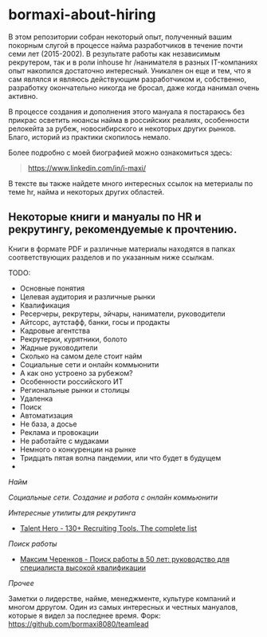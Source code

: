 # bormaxi-about-hiring

В этом репозитории собран некоторый опыт, полученный вашим покорным слугой в процессе найма разработчиков в течение почти семи лет (2015-2002). В результате работы как независимым рекрутером, так и в роли inhouse hr /нанимателя в разных IT-компаниях опыт накопился достаточно интересный. Уникален он еще и тем, что я сам являлся и являюсь действующим разработчиком и, собственно, разработку окончательно никогда не бросал, даже когда нанимал очень активно.

В процессе создания и дополнения этого мануала я постараюсь без прикрас осветить нюансы найма в российских реалиях, особенности релокейта за рубеж, новосибирского и некоторых других рынков. Благо, историй из практики скопилось немало.

Более подробно с моей биографией можно ознакомиться здесь:

> https://www.linkedin.com/in/i-maxi/

В тексте вы также найдете много интересных ссылок на метериалы по теме hr, найма и некоторых других областей.

## Некоторые книги и мануалы по HR и рекрутингу, рекомендуемые к прочтению.

Книги в формате PDF и различные материалы находятся в папках соответствующих разделов и по указанным ниже ссылкам.

TODO:
- Основные понятия
- Целевая аудитория и различные рынки
- Квалификация
- Ресерчеры, рекрутеры, эйчары, наниматели, руководители
- Айтсорс, аутстафф, банки, госы и продакты
- Кадровые агентства
- Рекрутерки, курятники, болото
- Жадные руководители
- Сколько на самом деле стоит найм
- Социальные сети и онлайн коммьюнити
- А как оно устроено за рубежом?
- Особенности российского ИТ
- Региональные рынки и столицы
- Удаленка
- Поиск
- Автоматизация
- Не база, а досье
- Реклама и провокации
- Не работайте с мудаками
- Немного о конкуренции на рынке
- Тридцать пятая волна пандемии, или что будет в будущем
- 




*Найм*

*Социальные сети. Создание и работа с онлайн коммьюнити*

*Интересные утилиты для рекрутинга*

- [Talent Hero - 130+ Recruiting Tools. The complete list](/RecruitingTools/Tools-for-Recruiters-v2.pdf)

*Поиск работы*

- [Максим Черенков - Поиск работы в 50 лет: руководство для специалиста высокой квалификации](/JobSearch/Cherenkov_Job_After_50_Overqualified.pdf)

*Прочее*

Заметки о лидерстве, найме, менеджменте, культуре компаний и многом дрругом. Один из самых интересных и честных мануалов, которые я видел за последнее время.
Форк: https://github.com/bormaxi8080/teamlead